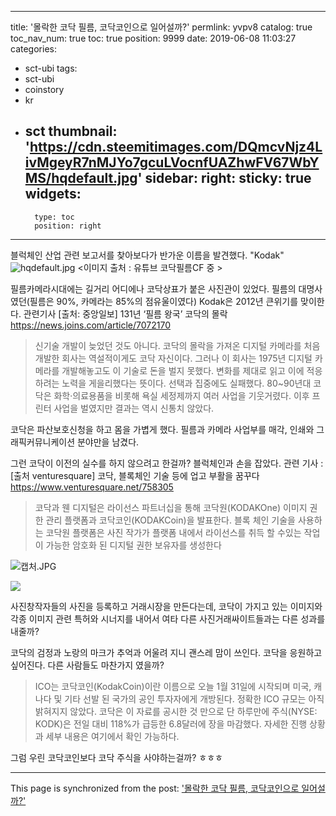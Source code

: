 
---
title: '몰락한 코닥 필름, 코닥코인으로 일어설까?'
permlink: yvpv8
catalog: true
toc_nav_num: true
toc: true
position: 9999
date: 2019-06-08 11:03:27
categories:
- sct-ubi
tags:
- sct-ubi
- coinstory
- kr
- sct
thumbnail: 'https://cdn.steemitimages.com/DQmcvNjz4LivMgeyR7nMJYo7gcuLVocnfUAZhwFV67WbYMS/hqdefault.jpg'
sidebar:
    right:
        sticky: true
widgets:
    -
        type: toc
        position: right
---


블럭체인 산업 관련 보고서를 찾아보다가 반가운 이름을 발견했다. 
"Kodak"
![hqdefault.jpg](https://cdn.steemitimages.com/DQmcvNjz4LivMgeyR7nMJYo7gcuLVocnfUAZhwFV67WbYMS/hqdefault.jpg) 
<이미지 출처 : 유튜브 코닥필름CF 중 >

필름카메라시대에는 길거리 어디에나 코닥상표가 붙은 사진관이 있었다. 
필름의 대명사였던(필름은 90%, 카메라는 85%의 점유울이였다)  Kodak은 2012년 큰위기를 맞이한다.
관련기사
[출처: 중앙일보] 131년 ‘필름 왕국’ 코닥의 몰락 https://news.joins.com/article/7072170

>신기술 개발이 늦었던 것도 아니다. 코닥의 몰락을 가져온 디지털 카메라를 처음 개발한 회사는 역설적이게도 코닥 자신이다. 그러나 이 회사는 1975년 디지털 카메라를 개발해놓고도 이 기술로 돈을 벌지 못했다. 변화를 제대로 읽고 이에 적응하려는 노력을 게을리했다는 뜻이다. 선택과 집중에도 실패했다. 80~90년대 코닥은 화학·의료용품을 비롯해 욕실 세정제까지 여러 사업을 기웃거렸다. 이후 프린터 사업을 벌였지만 결과는 역시 신통치 않았다. 

코닥은 파산보호신청을 하고 몸을 가볍게 했다. 필름과 카메라 사업부를 매각, 인쇄와 그래픽커뮤니케이션 분야만을 남겼다.  

그런 코닥이 이전의 실수를 하지 않으려고 한걸까? 블럭체인과 손을 잡았다. 
관련 기사 :
[출처 venturesquare] 코닥, 블록체인 기술 등에 업고 부활을 꿈꾸다
 https://www.venturesquare.net/758305

>코닥과 웬 디지털은 라이선스 파트너십을 통해 코닥원(KODAKOne) 이미지 권한 관리 플랫폼과 코닥코인(KODAKCoin)을 발표한다. 블록 체인 기술을 사용하는 코닥원 플랫폼은 사진 작가가 플랫폼 내에서 라이선스를 취득 할 수있는 작업이 가능한 암호화 된 디지털 권한 보유자를 생성한다

![캡처.JPG](https://cdn.steemitimages.com/DQmeU7PBgTzD6DaHfkbiMjPabkeqDVdnL1HNN61Tc833e1N/%EC%BA%A1%EC%B2%98.JPG)

![](https://cdn.steemitimages.com/DQmbyH6cqRrWxiT2w8kSffm6q4tRxze2fywjihPCtzwNow6/image.png)

사진창작자들의 사진을 등록하고 거래시장을 만든다는데, 코닥이 가지고 있는 이미지와 각종 이미지 관련 특허와 시너지를 내어서 여타 다른 사진거래싸이트들과는 다른 성과를 내줄까? 

코닥의 검정과 노랑의 마크가 추억과 어울려 지니 괜스레 맘이 쓰인다. 코닥을 응원하고 싶어진다. 다른 사람들도 마찬가지 였을까? 
>ICO는 코닥코인(KodakCoin)이란 이름으로 오늘 1월 31일에 시작되며 미국, 캐나다 및 기타 선발 된 국가의 공인 투자자에게 개방된다. 정확한 ICO 규모는 아직 밝혀지지 않았다. 코닥은 이 자료를 공시한 것 만으로 단 하루만에 주식(NYSE: KODK)은 전일 대비 118%가 급등한 6.8달러에 장을 마감했다. 자세한 진행 상황과 세부 내용은 여기에서 확인 가능하다. 

그럼 우린 코닥코인보다 코닥 주식을 사야하는걸까? ㅎㅎㅎ

- - -

This page is synchronized from the post: ['몰락한 코닥 필름, 코닥코인으로 일어설까?'](https://steemit.com/@kingbit/yvpv8)
